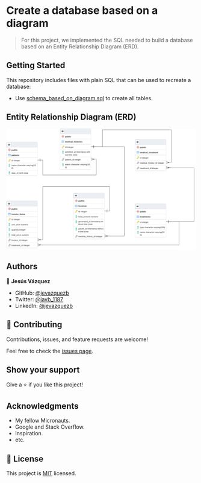 # Create a database based on a diagram

> For this project, we implemented the SQL needed to build a database based on an Entity Relationship Diagram (ERD).

## Getting Started

This repository includes files with plain SQL that can be used to recreate a database:

- Use [schema_based_on_diagram.sql](./schema_based_on_diagram) to create all tables.

## Entity Relationship Diagram (ERD)

  ![DBschema](./erd.png)

## Authors

👤 **Jesús Vázquez**

- GitHub: [@jevazquezb](https://github.com/jevazquezb)
- Twitter: [@javb_1187](https://twitter.com/javb_1187)
- LinkedIn: [@jevazquezb](https://www.linkedin.com/in/jevazquezb)

## 🤝 Contributing

Contributions, issues, and feature requests are welcome!

Feel free to check the [issues page](https://github.com/jevazquezb/DB_from_diagram/issues).

## Show your support

Give a ⭐️ if you like this project!

## Acknowledgments

- My fellow Micronauts.
- Google and Stack Overflow.
- Inspiration.
- etc.

## 📝 License

This project is [MIT](./MIT.md) licensed.
